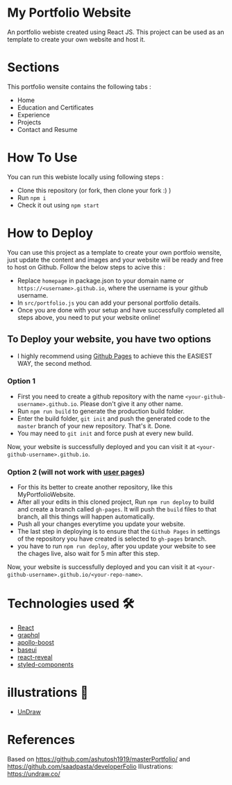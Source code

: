 # My Portfolio Website

An portfolio webiste created using React JS. This project can be used as an template to create your own website and host it.

# Sections

This portfolio wensite contains the following tabs :

- Home
- Education and Certificates
- Experience
- Projects
- Contact and Resume

# How To Use

You can run this webiste locally using following steps :

- Clone this repository (or fork, then clone your fork :) )
- Run ```npm i```
- Check it out using ```npm start```

# How to Deploy

You can use this project as a template to create your own portfoio wensite, just update the content and images and your website wiil be ready and free to host on Github. Follow the below steps to acive this :

- Replace `homepage` in package.json to your domain name or `https://<username>.github.io`, where the username is your github username.
- In `src/portfolio.js` you can add your personal portfolio details.
- Once you are done with your setup and have successfully completed all steps above, you need to put your website online!

## To Deploy your website, you have two options

- I highly recommend using [Github Pages](https://create-react-app.dev/docs/deployment/#github-pages) to achieve this the EASIEST WAY, the second method.

### Option 1

- First you need to create a github repository with the name `<your-github-username>.github.io`. Please don't give it any other name.
- Run `npm run build` to generate the production build folder.
- Enter the build folder, ```git init``` and push the generated code to the `master` branch of your new repository. That's it. Done.
- You may need to ```git init``` and force push at every new build.

Now, your website is successfully deployed and you can visit it at `<your-github-username>.github.io`.

### Option 2 (will not work with [user pages](https://docs.github.com/en/github/working-with-github-pages/about-github-pages))

- For this its better to create another repository, like this MyPortfolioWebsite.
- After all your edits in this cloned project, Run ```npm run deploy``` to build and create a branch called `gh-pages`. It will push the `build` files to that branch, all this things will happen automatically.
- Push all your changes everytime you update your website.
- The last step in deploying is to ensure that the `Github Pages` in settings of the repository you have created is selected to `gh-pages` branch.
- you have to run ```npm run deploy```, after you update your website to see the chages live, also wait for 5 min after this step.

Now, your website is successfully deployed and you can visit it at `<your-github-username>.github.io/<your-repo-name>`.  

# Technologies used 🛠️

- [React](https://reactjs.org/)
- [graphql](https://graphql.org/)
- [apollo-boost](https://www.apollographql.com/docs/react/get-started/)
- [baseui](https://github.com/uber/baseweb)
- [react-reveal](https://www.react-reveal.com/)
- [styled-components](https://styled-components.com/)

# illustrations 🍥

- [UnDraw](https://undraw.co/illustrations)

# References

Based on <https://github.com/ashutosh1919/masterPortfolio/> and <https://github.com/saadpasta/developerFolio>
Illustrations: <https://undraw.co/>

